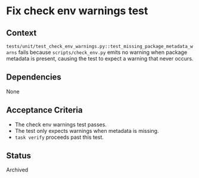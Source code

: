 # Fix check env warnings test

## Context
`tests/unit/test_check_env_warnings.py::test_missing_package_metadata_warns`
fails because `scripts/check_env.py` emits no warning when package metadata is
present, causing the test to expect a warning that never occurs.

## Dependencies
None

## Acceptance Criteria
- The check env warnings test passes.
- The test only expects warnings when metadata is missing.
- `task verify` proceeds past this test.

## Status
Archived
